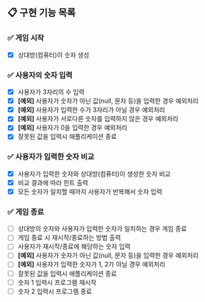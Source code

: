 ## 📋 구현 기능 목록

### ✅ 게임 시작
+ [x] 상대방(컴퓨터)이 숫자 생성

### ✅ 사용자의 숫자 입력
+ [x] 사용자가 3자리의 수 입력
+ [x] **[예외]** 사용자가 숫자가 아닌 값(null, 문자 등)을 입력한 경우 예외처리
+ [x] **[예외]** 사용자가 입력한 수가 3자리가 아닐 경우 예외처리
+ [x] **[예외]** 사용자가 서로다른 숫자를 입력하지 않은 경우 예외처리
+ [x] **[예외]** 사용자가 0을 입력한 경우 예외처리
+ [x] 잘못된 값을 입력시 애플리케이션 종료

### ✅ 사용자가 입력한 숫자 비교
+ [x] 사용자가 입력한 숫자와 상대방(컴퓨터)이 생성한 숫자 비교
+ [x] 비교 결과에 따라 힌트 출력
+ [x] 모든 숫자가 일치할 때까지 사용자가 반복해서 숫자 입력

### ✅ 게임 종료
+ [ ] 상대방의 숫자와 사용자가 입력한 숫자가 일치하는 경우 게임 종료
+ [ ] 게임 종료 시 재시작/종료하는 방법 출력
+ [ ] 사용자가 재시작/종료에 해당하는 숫자 입력
+ [ ] **[예외]** 사용자가 숫자가 아닌 값(null, 문자 등)을 입력한 경우 예외처리
+ [ ] **[예외]** 사용자가 입력한 숫자가 1, 2가 아닐 경우 예외처리
+ [ ] 잘못된 값을 입력시 애플리케이션 종료
+ [ ] 숫자 1 입력시 프로그램 재시작
+ [ ] 숫자 2 입력시 프로그램 종료

